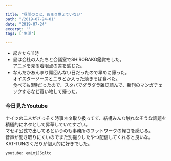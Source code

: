 ```yaml
---

title: "昼間のこと、あまり覚えていない"
path: "/2019-07-24-01"
date: "2019-07-24"
excerpt: ''
tags: ['生活']

---
```


- 起きたら11時
- 昼は会社の人たちと会議室でSHIROBAKO鑑賞をした。  
  アニメを見る着眼点の差を感じた。    
- なんだかあんまり頭回んない日だったので早めに帰った。  
オイスターソースとニラとか入った焼きそば食べた。  
食べても8時だったので、スタバでダラダラ雑誌読んで、新刊のマンガチェックするなど買い物して帰った。

### 今日見たYoutube

ナイツの二人がさっそく時事ネタ取り扱ってて、結構みんな触れなそうな話題を積極的にネタとして昇華していてすごい。  
マセキ公式で出してるというのも事務所のフットワークの軽さを感じる。  
音声が聞き取りにくいのでまた別撮りしたやつ配信してくれると良いな。  
KAT-TUNのくだりが個人的に好きでした。

`youtube: emLmjJSqltc`
